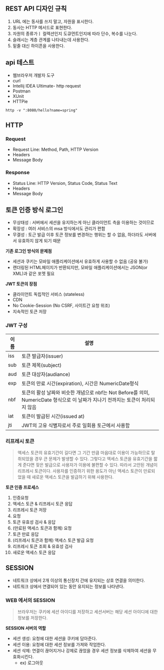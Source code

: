 ## REST API 디자인 규칙

1. URL 에는 동사를 쓰지 말고, 자원을 표시한다.
2. 동사는 HTTP 메서드로 표현한다.
3. 자원의 종류가ㅣ 컬렉션인지 도큐먼트인지에 따라 단수, 복수를 나눈다.
4. 슬래시는 계층 관계를 나타내는데 사용한다.
5. 밑줄 대신 하이픈을 사용한다.

## api 테스트

- 웹브라우저 개발자 도구
- curl
- Intellij IDEA Ultimate- http request
- Postman
- XUnit
- HTTPie

```
http -v ":8080/hello?name=spring"
```

## HTTP

### Request

- Request Line: Method, Path, HTTP Version
- Headers
- Message Body

### Response

- Status Line: HTTP Version, Status Code, Status Text
- Headers
- Message Body

## 토큰 인증 방식 로그인

- 무상태성 : 서버에서 세션을 유지하는게 아닌 클라이언트 측을 이용하는 것이므로
- 확장성 : 여러 서비스의 msa 방식에서도 관리가 편함
- 무결성 : 토근 발급 이후 토큰 정보를 변경하는 행위는 할 수 없음, 하더라도 서버에서 유효하지 않게 되기 때문

**기존 로그인 방식의 문제점**

- 세션과 쿠키는 모바일 애플리케이션에서 유효하게 사용할 수 없음 (공유 불가)
- 랜더링된 HTML페이지가 반환되지만, 모바일 애플리케이션에서는 JSON(or XML)과 같은 포멧 필요

**JWT 토큰의 장점**

- 클라이언트 독립적인 서비스 (stateless)
- CDN
- No Cookie-Session (No CSRF, 사이트간 요청 위조)
- 지속적인 토큰 저장

### JWT 구성

| 이름 | 설명                                                         |
| ---- | ------------------------------------------------------------ |
| iss  | 토큰 발급자(issuer)                                          |
| sub  | 토큰 제목(subject)                                           |
| aud  | 토큰 대상자(audiance)                                        |
| exp  | 토큰의 만료 시간(expiration), 시간은 NumericDate형식         |
| nbf  | 토큰의 활성 날짜와 비슷한 개념으로 nbf는 Not Before를 의미, NumericDate 형식으로 이 날짜가 지나기 전까지는 토큰이 처리되지 않음 |
| iat  | 토큰이 발급된 시간(issued at)                                |
| jti  | JWT의 고유 식별자로서 주로 일회용 토근에서 사용함            |

### 리프레시 토큰

> 액세스 토큰의 유효기간이 길다면 그 기간 만큼 마음대로 이용이 가능하므로 탈취되었을 경우 큰 문제가 발생할 수 있다. 그렇다고 액세스 토큰을 유효기간을 짧게 준다면 잦은 발급으로 사용자가 이용에 불편할 수 있다. 따라서 고안된 개념이 리프레시 토큰이다. 사용자를 인증하기 위한 용도가 아닌 액세스 토큰이 만료되었을 때 새로운 액세스 토큰을 발급하기 위해 사용한다.

**토큰 인증 프로세스**

1. 인증요청
2. 액세스 토큰 & 리프레시 토큰 응답
3. 리프레시 토큰 저장
4. 요청
5. 토큰 유효성 검사 & 응답
6. (만료된 액세스 토큰과 함께) 요청
7. 토큰 만료 응답
8. (리프레시 토큰과 함께) 액세스 토큰 발급 요청
9. 리프레시 토큰 조회 & 유효성 검사
10. 새로운 액세스 토큰 응답

## SESSION

- 네트워크 상에서 2개 이상의 통신장치 간에 유지되는 상호 연결을 의미한다.
- 네트워크 상에서 연결되어 있는 동안 유지되는 정보를 나타낸다.

### WEB 에서의 SESSION

>  브라우저는 쿠키에 세션 아이디를 저장하고 세션서버는 해당 세션 아이디에 대한 정보를 저장한다.

**SESSION 서버의 역할**

- 세션 생성: 요청에 대한 세션을 쿠키에 담아준다.
- 세션 이용: 요청에 대한 세션 정보를 가져와 작업한다.
- 세션 삭제: 연결이 끊어지거나 강제로 끊었을 경우 세션 정보를 삭제하여 세션을 무효화시킨다. 
  - ex) 로그아웃

